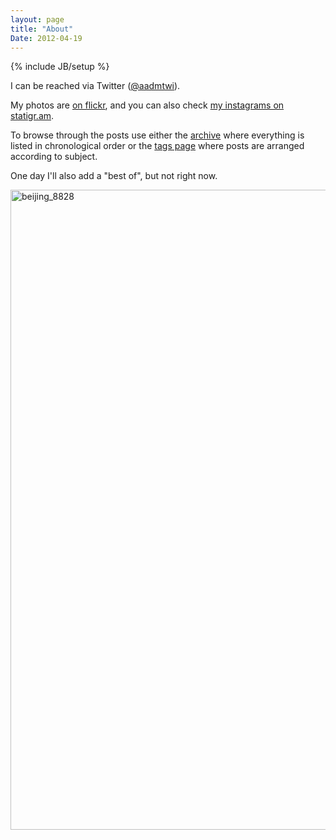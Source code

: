 ```yaml
---
layout: page
title: "About"
Date: 2012-04-19
---
```

{% include JB/setup %}


<!-- <a href="http://www.flickr.com/photos/aadm/1449633525/" title="creta_027 by aadm, on Flickr"><img src="http://farm2.staticflickr.com/1111/1449633525_42ed487e19.jpg" width="500" height="333" alt="creta_027"></a> -->
<!-- ![](https://dl.dropbox.com/u/179731/3424019349.jpg) -->

I can be reached via Twitter ([@aadmtwi](http://twitter.com/aadmtwi)).

My photos are [on flickr](http://www.flickr.com/photos/aadm/), and you can also check [my instagrams on statigr.am](http://statigr.am/viewer.php#/user/983741/).

To browse through the posts use either the [archive](archive.html) where everything is listed in chronological order or the [tags page](tags.html) where posts are arranged according to subject.

<!-- The following is a list of the tags used in this blog. Click on one of these to see all the posts on the selected subject.

[apple](http://scriptogr.am/aadm/tag/apple) |
[comment](http://scriptogr.am/aadm/tag/comment) |
[cycling](http://scriptogr.am/aadm/tag/cycling) |
[misc](http://scriptogr.am/aadm/tag/misc) |
[moto](http://scriptogr.am/aadm/tag/moto) |
[movies](http://scriptogr.am/aadm/tag/movies) |
[mtb](http://scriptogr.am/aadm/tag/mtb) |
[photo](http://scriptogr.am/aadm/tag/photo) |
[quote](http://scriptogr.am/aadm/tag/quote) |
[tv](http://scriptogr.am/aadm/tag/tv) |
[video](http://scriptogr.am/aadm/tag/video) -->

One day I'll also add a "best of", but not right now.

<a href="http://www.flickr.com/photos/aadm/780792236/" title="beijing_8828 by aadm, on Flickr"><img src="http://farm2.staticflickr.com/1330/780792236_aaf33fd5d2_b.jpg" width="681" height="1024" alt="beijing_8828"></a>